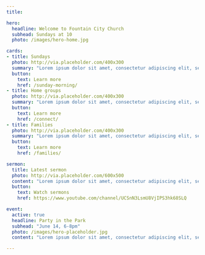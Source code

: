 ```yaml
---
title:

hero:
  headline: Welcome to Fountain City Church
  subhead: Sundays at 10
  photo: /images/hero-home.jpg

cards:
- title: Sundays
  photo: http://via.placeholder.com/400x300
  summary: "Lorem ipsum dolor sit amet, consectetur adipiscing elit, sed do eiusmod tempor incididunt ut labore et dolore magna aliqua."
  button:
    text: Learn more
    href: /sunday-morning/
- title: Home groups
  photo: http://via.placeholder.com/400x300
  summary: "Lorem ipsum dolor sit amet, consectetur adipiscing elit, sed do eiusmod tempor incididunt ut labore et dolore magna aliqua."
  button:
    text: Learn more
    href: /connect/
- title: Families
  photo: http://via.placeholder.com/400x300
  summary: "Lorem ipsum dolor sit amet, consectetur adipiscing elit, sed do eiusmod tempor incididunt ut labore et dolore magna aliqua."
  button:
    text: Learn more
    href: /families/

sermon:
  title: Latest sermon
  photo: http://via.placeholder.com/600x500
  content: "Lorem ipsum dolor sit amet, consectetur adipiscing elit, sed do eiusmod tempor incididunt ut labore et dolore magna aliqua. Ut enim ad minim veniam, quis nostrud exercitation ullamco laboris nisi ut aliquip ex ea commodo consequat"
  button:
    text: Watch sermons
    href: https://www.youtube.com/channel/UCSnN3LsmU8VjIPS3hk68SLQ

event:
  active: true
  headline: Party in the Park
  subhead: "June 14, 6-8pm"
  photo: /images/hero-placeholder.jpg
  content: "Lorem ipsum dolor sit amet, consectetur adipiscing elit, sed do eiusmod tempor incididunt ut labore et dolore magna aliqua."

---
```

